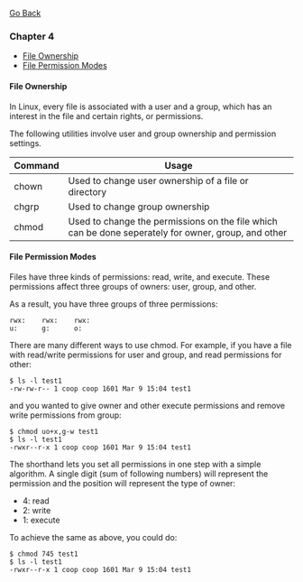 [Go Back](README.md)

### Chapter 4
* [File Ownership](#file-ownership)
* [File Permission Modes](#file-permission-modes)

#### File Ownership

In Linux, every file is associated with a user and a group, which has an interest in the file and certain rights, or permissions.

The following utilities involve user and group ownership and permission settings.

| Command | Usage |
|:--------|-------|
| chown | Used to change user ownership of a file or directory |
| chgrp | Used to change group ownership |
| chmod | Used to change the permissions on the file which can be done seperately for owner, group, and other |

#### File Permission Modes

Files have three kinds of permissions: read, write, and execute. These permissions affect three groups of owners: user, group, and other.

As a result, you have three groups of three permissions:

    rwx:	rwx:	rwx:
    u:		g:		o:

There are many different ways to use chmod. For example, if you have a file with read/write permissions for user and group, and read permissions for other:

    $ ls -l test1
    -rw-rw-r-- 1 coop coop 1601 Mar 9 15:04 test1

and you wanted to give owner and other execute permissions and remove write permissions from group:

    $ chmod uo+x,g-w test1
    $ ls -l test1
    -rwxr--r-x 1 coop coop 1601 Mar 9 15:04 test1

The shorthand lets you set all permissions in one step with a simple algorithm. A single digit (sum of following numbers) will represent the permission and the position will represent the type of owner:

* 4: read
* 2: write
* 1: execute

To achieve the same as above, you could do:

    $ chmod 745 test1
    $ ls -l test1
    -rwxr--r-x 1 coop coop 1601 Mar 9 15:04 test1


